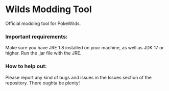 # Wilds Modding Tool
Official modding tool for PokeWilds.

### Important requirements:

Make sure you have JRE 1.8 installed on your machine, as well as JDK 17 or higher.
Run the .jar file with the JRE.

### How to help out:

Please report any kind of bugs and issues in the Issues section of the repository. There oughta be plenty!
